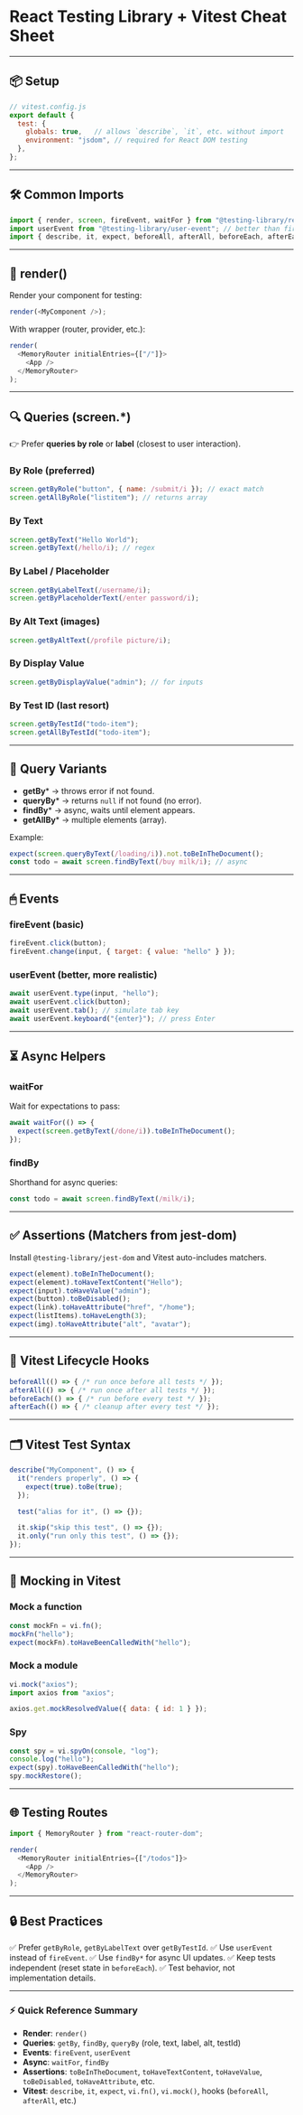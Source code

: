 
# React Testing Library + Vitest Cheat Sheet

---

## 📦 Setup

```js
// vitest.config.js
export default {
  test: {
    globals: true,   // allows `describe`, `it`, etc. without import
    environment: "jsdom", // required for React DOM testing
  },
};
```

---

## 🛠 Common Imports

```js
import { render, screen, fireEvent, waitFor } from "@testing-library/react";
import userEvent from "@testing-library/user-event"; // better than fireEvent
import { describe, it, expect, beforeAll, afterAll, beforeEach, afterEach } from "vitest";
```

---

## 🧩 render()

Render your component for testing:

```js
render(<MyComponent />);
```

With wrapper (router, provider, etc.):

```js
render(
  <MemoryRouter initialEntries={["/"]}>
    <App />
  </MemoryRouter>
);
```

---

## 🔍 Queries (screen.\*)

👉 Prefer **queries by role** or **label** (closest to user interaction).

### By Role (preferred)

```js
screen.getByRole("button", { name: /submit/i }); // exact match
screen.getAllByRole("listitem"); // returns array
```

### By Text

```js
screen.getByText("Hello World");
screen.getByText(/hello/i); // regex
```

### By Label / Placeholder

```js
screen.getByLabelText(/username/i);
screen.getByPlaceholderText(/enter password/i);
```

### By Alt Text (images)

```js
screen.getByAltText(/profile picture/i);
```

### By Display Value

```js
screen.getByDisplayValue("admin"); // for inputs
```

### By Test ID (last resort)

```js
screen.getByTestId("todo-item");
screen.getAllByTestId("todo-item");
```

---

## 🔁 Query Variants

* **getBy**\* → throws error if not found.
* **queryBy**\* → returns `null` if not found (no error).
* **findBy**\* → async, waits until element appears.
* **getAllBy**\* → multiple elements (array).

Example:

```js
expect(screen.queryByText(/loading/i)).not.toBeInTheDocument();
const todo = await screen.findByText(/buy milk/i); // async
```

---

## 🖱 Events

### fireEvent (basic)

```js
fireEvent.click(button);
fireEvent.change(input, { target: { value: "hello" } });
```

### userEvent (better, more realistic)

```js
await userEvent.type(input, "hello");
await userEvent.click(button);
await userEvent.tab(); // simulate tab key
await userEvent.keyboard("{enter}"); // press Enter
```

---

## ⏳ Async Helpers

### waitFor

Wait for expectations to pass:

```js
await waitFor(() => {
  expect(screen.getByText(/done/i)).toBeInTheDocument();
});
```

### findBy

Shorthand for async queries:

```js
const todo = await screen.findByText(/milk/i);
```

---

## ✅ Assertions (Matchers from jest-dom)

Install `@testing-library/jest-dom` and Vitest auto-includes matchers.

```js
expect(element).toBeInTheDocument();
expect(element).toHaveTextContent("Hello");
expect(input).toHaveValue("admin");
expect(button).toBeDisabled();
expect(link).toHaveAttribute("href", "/home");
expect(listItems).toHaveLength(3);
expect(img).toHaveAttribute("alt", "avatar");
```

---

## 🔄 Vitest Lifecycle Hooks

```js
beforeAll(() => { /* run once before all tests */ });
afterAll(() => { /* run once after all tests */ });
beforeEach(() => { /* run before every test */ });
afterEach(() => { /* cleanup after every test */ });
```

---

## 🗂 Vitest Test Syntax

```js
describe("MyComponent", () => {
  it("renders properly", () => {
    expect(true).toBe(true);
  });

  test("alias for it", () => {});

  it.skip("skip this test", () => {});
  it.only("run only this test", () => {});
});
```

---

## 🧪 Mocking in Vitest

### Mock a function

```js
const mockFn = vi.fn();
mockFn("hello");
expect(mockFn).toHaveBeenCalledWith("hello");
```

### Mock a module

```js
vi.mock("axios");
import axios from "axios";

axios.get.mockResolvedValue({ data: { id: 1 } });
```

### Spy

```js
const spy = vi.spyOn(console, "log");
console.log("hello");
expect(spy).toHaveBeenCalledWith("hello");
spy.mockRestore();
```

---

## 🌐 Testing Routes

```js
import { MemoryRouter } from "react-router-dom";

render(
  <MemoryRouter initialEntries={["/todos"]}>
    <App />
  </MemoryRouter>
);
```

---

## 🔒 Best Practices

✅ Prefer `getByRole`, `getByLabelText` over `getByTestId`.
✅ Use `userEvent` instead of `fireEvent`.
✅ Use `findBy*` for async UI updates.
✅ Keep tests independent (reset state in `beforeEach`).
✅ Test behavior, not implementation details.

---

### ⚡ Quick Reference Summary

* **Render**: `render()`
* **Queries**: `getBy`, `findBy`, `queryBy` (role, text, label, alt, testId)
* **Events**: `fireEvent`, `userEvent`
* **Async**: `waitFor`, `findBy`
* **Assertions**: `toBeInTheDocument`, `toHaveTextContent`, `toHaveValue`, `toBeDisabled`, `toHaveAttribute`, etc.
* **Vitest**: `describe`, `it`, `expect`, `vi.fn()`, `vi.mock()`, hooks (`beforeAll`, `afterAll`, etc.)


